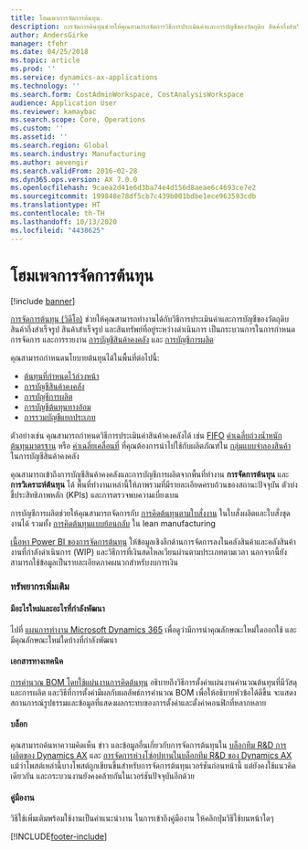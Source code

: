 ```yaml
---
title: โฮมเพจการจัดการต้นทุน
description: การจัดการต้นทุนช่วยให้คุณสามารถจัดการวิธีการประเมินค่าและการบัญชีของวัตถุดิบ สินค้ากึ่งสำเร็จรูป สินค้าสำเร็จรูป และสินทรัพย์ที่อยู่ระหว่างดำเนินการ
author: AndersGirke
manager: tfehr
ms.date: 04/25/2018
ms.topic: article
ms.prod: ''
ms.service: dynamics-ax-applications
ms.technology: ''
ms.search.form: CostAdminWorkspace, CostAnalysisWorkspace
audience: Application User
ms.reviewer: kamaybac
ms.search.scope: Core, Operations
ms.custom: ''
ms.assetid: ''
ms.search.region: Global
ms.search.industry: Manufacturing
ms.author: aevengir
ms.search.validFrom: 2016-02-28
ms.dyn365.ops.version: AX 7.0.0
ms.openlocfilehash: 9caea2d41e6d3ba74e4d156d8aeae6c4693ce7e2
ms.sourcegitcommit: 199848e78df5cb7c439b001bdbe1ece963593cdb
ms.translationtype: HT
ms.contentlocale: th-TH
ms.lasthandoff: 10/13/2020
ms.locfileid: "4438625"
---
```

# <a name="cost-management-home-page"></a>โฮมเพจการจัดการต้นทุน

[!include [banner](../includes/banner.md)]

[การจัดการต้นทุน (วิดีโอ)](https://www.youtube.com/watch?v=vXzlC-mOBcg&feature=youtu.be) ช่วยให้คุณสามารถทำงานได้กับวิธีการประเมินค่าและการบัญชีของวัตถุดิบ สินค้ากึ่งสำเร็จรูป สินค้าสำเร็จรูป และสินทรัพย์ที่อยู่ระหว่างดำเนินการ เป็นกระบวนการในการกำหนด การจัดการ และการรายงาน [การบัญชีสินค้าคงคลัง](cost-object.md) และ [การบัญชีการผลิต](bom-calculations.md)

คุณสามารถกำหนดนโยบายต้นทุนได้ในพื้นที่ต่อไปนี้:

- [ต้นทุนที่กำหนดไว้ล่วงหน้า](costing-versions.md)
- [การบัญชีสินค้าคงคลัง](cost-object.md)
- [การบัญชีการผลิต](bom-calculations.md)
- [การบัญชีต้นทุนทางอ้อม](costing-sheets.md)
- [การรวมบัญชีแยกประเภท](production-order-cost-analysis.md)

ตัวอย่างเช่น คุณสามารถกำหนดวิธีการประเมินค่าสินค้าคงคลังได้ เช่น [FIFO](fifo-physical-value-marking.md) [ค่าเฉลี่ยถ่วงน้ำหนัก](weighted-average-physical-value-marking.md) [ต้นทุนมาตรฐาน](prerequisites-standard-costs.md) หรือ [ค่าเฉลี่ยเคลื่อนที่](moving-average.md) ที่คุณต้องการนำไปใช้กับผลิตภัณฑ์ใน [กลุ่มแบบจำลองสินค้า](../inventory/reserve-inventory-quantities.md) ในการบัญชีสินค้าคงคลัง

คุณสามารถเข้าถึงการบัญชีสินค้าคงคลังและการบัญชีการผลิตจากพื้นที่ทำงาน **การจัดการต้นทุน** และ **การวิเคราะห์ต้นทุน** ได้ พื้นที่ทำงานเหล่านี้ให้ภาพรวมที่มีรายละเอียดครบถ้วนของสถานะปัจจุบัน ตัวบ่งชี้ประสิทธิภาพหลัก (KPIs) และการตรวจพบความเบี่ยงเบน 

การบัญชีการผลิตช่วยให้คุณสามารถจัดการกับ [การคิดต้นทุนตามใบสั่งงาน](production-order-cost-analysis.md) ในใบสั่งผลิตและใบสั่งชุดงานได้ รวมทั้ง [การคิดต้นทุนแบบย้อนกลับ](backflush-costing.md) ใน lean manufacturing

[เนื้อหา Power BI ของการจัดการต้นทุน](../../dev-itpro/analytics/cost-management-content-pack.md) ให้ข้อมูลเชิงลึกด้านการจัดการลงในคลังสินค้าและคลังสินค้างานที่กำลังดำเนินการ (WIP) และวิธีการที่เงินสดไหลเวียนผ่านตามประเภทตามเวลา นอกจากนี้ยังสามารถใช้ข้อมูลเป็นรายละเอียดภาคผนวกสำหรับงบการเงิน

### <a name="additional-resources"></a>ทรัพยากรเพิ่มเติม

#### <a name="whats-new-and-in-development"></a>มีอะไรใหม่และอะไรที่กำลังพัฒนา

ไปที่ [แผนการทำงาน Microsoft Dynamics 365](https://roadmap.dynamics.com/) เพื่อดูว่ามีการนำคุณลักษณะใหม่ใดออกใช้ และมีคุณลักษณะใหม่ใดบ้างที่กำลังพัฒนา

#### <a name="white-paper"></a>เอกสารทางเทคนิค

[การคำนวณ BOM โดยใช้แผ่นงานการคิดต้นทุน](https://www.microsoft.com/download/details.aspx?id=101937) อธิบายถึงวิธีการตั้งค่าแผ่นงานคำนวณต้นทุนที่มีวัสดุและการผลิต และวิธีที่การตั้งค่ามีผลกับผลลัพธ์การคำนวณ BOM เพื่อให้อธิบายหัวข้อได้ดีขึ้น จะแสดงสถานการณ์รูปธรรมและข้อมูลที่แสดงผลกระทบของการตั้งค่าและตั้งค่าคอนฟิกที่หลากหลาย

#### <a name="blogs"></a>บล็อก

คุณสามารถค้นหาความคิดเห็น ข่าว และข้อมูลอื่นเกี่ยวกับการจัดการต้นทุนใน [บล็อกทีม R&D การผลิตของ Dynamics AX](https://blogs.msdn.microsoft.com/axmfg) และ [การจัดการห่วงโซ่อุปทานในบล็อกทีม R&D ของ Dynamics AX](https://blogs.msdn.microsoft.com/dynamicsaxscm) แม้ว่าโพสต์เหล่านี้บางโพสต์ถูกเขียนขึ้นสำหรับการจัดการต้นทุนเวอร์ชันก่อนหน้านี้ แต่ยังคงใช้แนวคิดเดียวกัน และกระบวนงานยังคงคล้ายกันในเวอร์ชันปัจจุบันอีกด้วย

#### <a name="task-guides"></a>คู่มืองาน

วิธีใช้เพิ่มเติมพร้อมใช้งานเป็นคำแนะนำงาน ในการเข้าถึงคู่มืองาน ให้คลิกปุ่มวิธีใช้บนหน้าใดๆ

[!INCLUDE[footer-include](../../includes/footer-banner.md)]